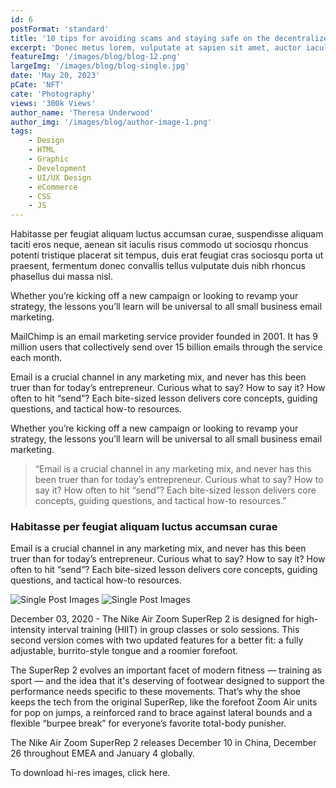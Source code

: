 ```yaml
---
id: 6
postFormat: 'standard'
title: '10 tips for avoiding scams and staying safe on the decentralized web'
excerpt: 'Donec metus lorem, vulputate at sapien sit amet, auctor iaculis lorem. In vel hendrerit nisi. Vestibulum eget risus velit. Aliquam tristique libero at dui sodales, et placerat orci lobortis. Maecenas ipsum neque, elementum id dignissim et, imperdiet vitae mauris.'
featureImg: '/images/blog/blog-12.png'
largeImg: '/images/blog/blog-single.jpg'
date: 'May 20, 2023'
pCate: 'NFT'
cate: 'Photography'
views: '300k Views'
author_name: 'Theresa Underwood'
author_img: '/images/blog/author-image-1.png'
tags: 
    - Design
    - HTML
    - Graphic 
    - Development 
    - UI/UX Design
    - eCommerce
    - CSS
    - JS
---
```


Habitasse per feugiat aliquam luctus accumsan curae, suspendisse aliquam taciti eros neque, aenean sit iaculis risus commodo ut sociosqu rhoncus potenti tristique placerat sit tempus, duis erat feugiat cras sociosqu porta ut praesent, fermentum donec convallis tellus vulputate duis nibh rhoncus phasellus dui massa nisl.

Whether you’re kicking off a new campaign or looking to revamp your strategy, the lessons you’ll learn will be universal to all small business email marketing.

MailChimp is an email marketing service provider founded in 2001. It has 9 million users that collectively send over 15 billion emails through the service each month.

Email is a crucial channel in any marketing mix, and never has this been truer than for today’s entrepreneur. Curious what to say? How to say it? How often to hit “send”? Each bite-sized lesson delivers core concepts, guiding questions, and tactical how-to resources.

Whether you’re kicking off a new campaign or looking to revamp your strategy, the lessons you’ll learn will be universal to all small business email marketing.

> “Email is a crucial channel in any marketing mix, and never has this been truer than for today’s entrepreneur. Curious what to say? How to say it? How often to hit “send”? Each bite-sized lesson delivers core concepts, guiding questions, and tactical how-to resources.”

### Habitasse per feugiat aliquam luctus accumsan curae

Email is a crucial channel in any marketing mix, and never has this been truer than for today’s entrepreneur. Curious what to say? How to say it? How often to hit “send”? Each bite-sized lesson delivers core concepts, guiding questions, and tactical how-to resources.

![Single Post Images](/images/blog/blog-01.png)
![Single Post Images](/images/blog/blog-02.png)

December 03, 2020 - The Nike Air Zoom SuperRep 2 is designed for high-intensity interval training (HIIT) in group classes or solo sessions. This second version comes with two updated features for a better fit: a fully adjustable, burrito-style tongue and a roomier forefoot.

The SuperRep 2 evolves an important facet of modern fitness — training as sport — and the idea that it's deserving of footwear designed to support the performance needs specific to these movements. That’s why the shoe keeps the tech from the original SuperRep, like the forefoot Zoom Air units for pop on jumps, a reinforced rand to brace against lateral bounds and a flexible “burpee break” for everyone’s favorite total-body punisher.

The Nike Air Zoom SuperRep 2 releases December 10 in China, December 26 throughout EMEA and January 4 globally.

To download hi-res images, click here.
